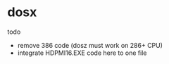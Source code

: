 # dosx

todo
* remove 386 code (dosz must work on 286+ CPU)
* integrate HDPMI16.EXE code here to one file
